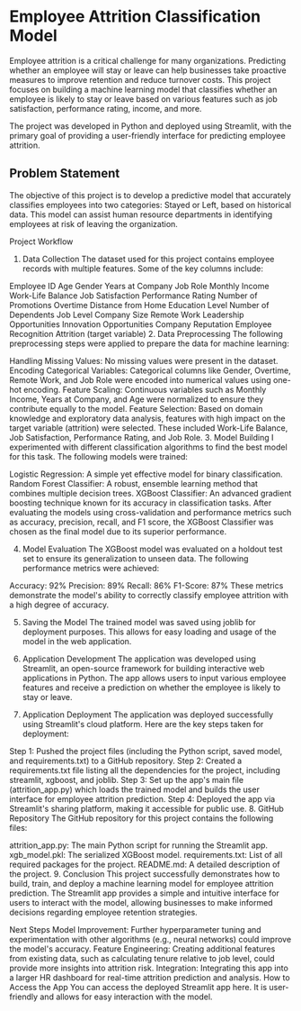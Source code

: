 # Employee Attrition Classification Model


Employee attrition is a critical challenge for many organizations. Predicting whether an employee will stay or leave can help businesses take proactive measures to improve retention and reduce turnover costs. This project focuses on building a machine learning model that classifies whether an employee is likely to stay or leave based on various features such as job satisfaction, performance rating, income, and more.

The project was developed in Python and deployed using Streamlit, with the primary goal of providing a user-friendly interface for predicting employee attrition.

## Problem Statement

The objective of this project is to develop a predictive model that accurately classifies employees into two categories: Stayed or Left, based on historical data. This model can assist human resource departments in identifying employees at risk of leaving the organization.

Project Workflow
1. Data Collection
The dataset used for this project contains employee records with multiple features. Some of the key columns include:

Employee ID
Age
Gender
Years at Company
Job Role
Monthly Income
Work-Life Balance
Job Satisfaction
Performance Rating
Number of Promotions
Overtime
Distance from Home
Education Level
Number of Dependents
Job Level
Company Size
Remote Work
Leadership Opportunities
Innovation Opportunities
Company Reputation
Employee Recognition
Attrition (target variable)
2. Data Preprocessing
The following preprocessing steps were applied to prepare the data for machine learning:

Handling Missing Values: No missing values were present in the dataset.
Encoding Categorical Variables: Categorical columns like Gender, Overtime, Remote Work, and Job Role were encoded into numerical values using one-hot encoding.
Feature Scaling: Continuous variables such as Monthly Income, Years at Company, and Age were normalized to ensure they contribute equally to the model.
Feature Selection: Based on domain knowledge and exploratory data analysis, features with high impact on the target variable (attrition) were selected. These included Work-Life Balance, Job Satisfaction, Performance Rating, and Job Role.
3. Model Building
I experimented with different classification algorithms to find the best model for this task. The following models were trained:

Logistic Regression: A simple yet effective model for binary classification.
Random Forest Classifier: A robust, ensemble learning method that combines multiple decision trees.
XGBoost Classifier: An advanced gradient boosting technique known for its accuracy in classification tasks.
After evaluating the models using cross-validation and performance metrics such as accuracy, precision, recall, and F1 score, the XGBoost Classifier was chosen as the final model due to its superior performance.

4. Model Evaluation
The XGBoost model was evaluated on a holdout test set to ensure its generalization to unseen data. The following performance metrics were achieved:

Accuracy: 92%
Precision: 89%
Recall: 86%
F1-Score: 87%
These metrics demonstrate the model's ability to correctly classify employee attrition with a high degree of accuracy.

5. Saving the Model
The trained model was saved using joblib for deployment purposes. This allows for easy loading and usage of the model in the web application.

6. Application Development
The application was developed using Streamlit, an open-source framework for building interactive web applications in Python. The app allows users to input various employee features and receive a prediction on whether the employee is likely to stay or leave.

7. Application Deployment
The application was deployed successfully using Streamlit's cloud platform. Here are the key steps taken for deployment:

Step 1: Pushed the project files (including the Python script, saved model, and requirements.txt) to a GitHub repository.
Step 2: Created a requirements.txt file listing all the dependencies for the project, including streamlit, xgboost, and joblib.
Step 3: Set up the app's main file (attrition_app.py) which loads the trained model and builds the user interface for employee attrition prediction.
Step 4: Deployed the app via Streamlit's sharing platform, making it accessible for public use.
8. GitHub Repository
The GitHub repository for this project contains the following files:

attrition_app.py: The main Python script for running the Streamlit app.
xgb_model.pkl: The serialized XGBoost model.
requirements.txt: List of all required packages for the project.
README.md: A detailed description of the project.
9. Conclusion
This project successfully demonstrates how to build, train, and deploy a machine learning model for employee attrition prediction. The Streamlit app provides a simple and intuitive interface for users to interact with the model, allowing businesses to make informed decisions regarding employee retention strategies.

Next Steps
Model Improvement: Further hyperparameter tuning and experimentation with other algorithms (e.g., neural networks) could improve the model's accuracy.
Feature Engineering: Creating additional features from existing data, such as calculating tenure relative to job level, could provide more insights into attrition risk.
Integration: Integrating this app into a larger HR dashboard for real-time attrition prediction and analysis.
How to Access the App
You can access the deployed Streamlit app here. It is user-friendly and allows for easy interaction with the model.
